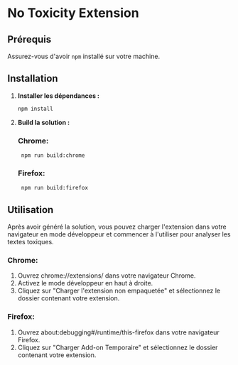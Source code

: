 # No Toxicity Extension

## Prérequis

Assurez-vous d'avoir `npm` installé sur votre machine.

## Installation

1. **Installer les dépendances :**

   ```sh
   npm install
   ```

2. **Build la solution :**
    ###  Chrome:
        npm run build:chrome
        
    ### Firefox:
        npm run build:firefox

## Utilisation
Après avoir généré la solution, vous pouvez charger l'extension dans votre navigateur en mode développeur et commencer à l'utiliser pour analyser les textes toxiques.

### Chrome:
1. Ouvrez chrome://extensions/ dans votre navigateur Chrome.
2. Activez le mode développeur en haut à droite.
3. Cliquez sur "Charger l'extension non empaquetée" et sélectionnez le dossier contenant votre extension.

### Firefox:

1. Ouvrez about:debugging#/runtime/this-firefox dans votre navigateur Firefox.
2. Cliquez sur "Charger Add-on Temporaire" et sélectionnez le dossier contenant votre extension.